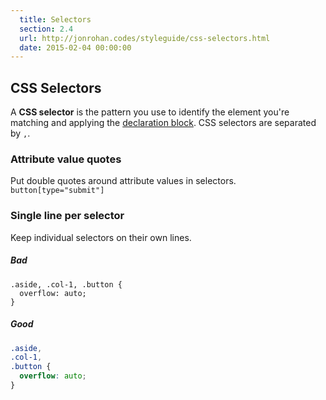 ```yaml
---
  title: Selectors
  section: 2.4
  url: http://jonrohan.codes/styleguide/css-selectors.html
  date: 2015-02-04 00:00:00
---
```


## CSS Selectors

A **CSS selector** is the pattern you use to identify the element you're matching and applying the [declaration block](/styleguide/css-declarations.html). CSS selectors are separated by `,`.

### Attribute value quotes

Put double quotes around attribute values in selectors. `button[type="submit"]`

### Single line per selector

Keep individual selectors on their own lines.

##### Bad

```
.aside, .col-1, .button {
  overflow: auto;
}
```

##### Good

```css
.aside,
.col-1,
.button {
  overflow: auto;
}
```
